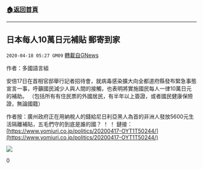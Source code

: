 ###  [:house:返回首頁](https://github.com/ourhimalayas/txt)
---

## 日本每人10萬日元補貼 郵寄到家
`2020-04-18 05:27 GM09` [轉載自GNews](https://gnews.org/zh-hant/177206/)

作者：多國語言組

安倍17日在首相官邸舉行記者招待會，就病毒感染擴大向全都道府縣發布緊急事態宣言一事，呼籲國民減少人與人間的接觸，也表明將實施國民每人一律10萬日元的補助。 （包括所有有住民票的外國居民，有半年以上簽證，或者國民健康保險證，無論國籍）

作者按：廣州政府正在用納稅人的錢給尼日利亞黑人為首的非洲人發放5600元生活隔離補貼，五毛們守的到底是誰的國？ ！ ！ 
鏈接： [https://www.yomiuri.co.jp/politics/20200417-OYT1T50244/](https://www.yomiuri.co.jp/politics/20200417-OYT1T50244/)

![](https://s3.amazonaws.com/gnews-media-offload/wp-content/uploads/2020/04/18052749/IMG_95952629FFAB-1-1.jpeg)
 
0
